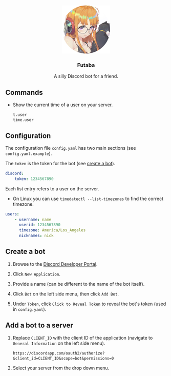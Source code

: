 <br/>
<p align="center">
  <a href="https://github.com/losuler/futaba">
    <img src="img/futaba.png" alt="logo" width="150" height="150">
  </a>

  <p align="center">
    <h3 align="center">Futaba</h3>
    <p align="center">
      A silly Discord bot for a friend.
    </p>
  </p>
</p>

## Commands

- Show the current time of a user on your server.

    ```
    t.user
    time.user
    ```

## Configuration

The configuration file `config.yaml` has two main sections (see `config.yaml.example`).

The `token` is the token for the bot (see [create a bot](#create-a-bot)).

```yaml
discord:
    token: 1234567890
```

Each list entry refers to a user on the server.

- On Linux you can use `timedatectl --list-timezones` to find the correct timezone.

```yaml
users:
    - username: name
      userid: 1234567890
      timezone: America/Los_Angeles
      nicknames: nick
```

## Create a bot

1. Browse to the [Discord Developer Portal](https://discordapp.com/developers/applications).

2. Click `New Application`.

3. Provide a name (can be different to the name of the bot itself).

4. Click `Bot` on the left side menu, then click `Add Bot`.

5. Under `Token`, click `Click to Reveal Token` to reveal the bot's token (used in `config.yaml`).

## Add a bot to a server

1. Replace `CLIENT_ID` with the client ID of the application (navigate to `General Information` 
on the left side menu).

    ```
    https://discordapp.com/oauth2/authorize?&client_id=CLIENT_ID&scope=bot&permissions=0
    ```

2. Select your server from the drop down menu.